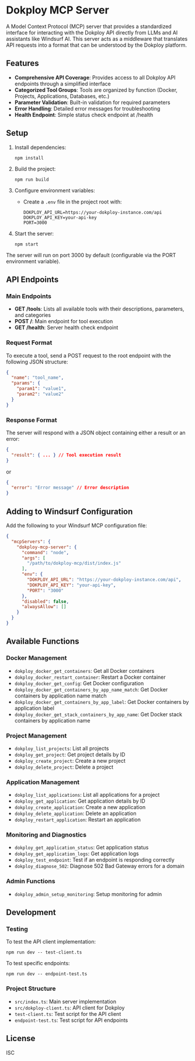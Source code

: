 # Dokploy MCP Server

A Model Context Protocol (MCP) server that provides a standardized interface for interacting with the Dokploy API directly from LLMs and AI assistants like Windsurf AI. This server acts as a middleware that translates API requests into a format that can be understood by the Dokploy platform.

## Features

- **Comprehensive API Coverage**: Provides access to all Dokploy API endpoints through a simplified interface
- **Categorized Tool Groups**: Tools are organized by function (Docker, Projects, Applications, Databases, etc.)
- **Parameter Validation**: Built-in validation for required parameters 
- **Error Handling**: Detailed error messages for troubleshooting
- **Health Endpoint**: Simple status check endpoint at /health

## Setup

1. Install dependencies:
   ```
   npm install
   ```

2. Build the project:
   ```
   npm run build
   ```

3. Configure environment variables:
   - Create a `.env` file in the project root with:
     ```
     DOKPLOY_API_URL=https://your-dokploy-instance.com/api
     DOKPLOY_API_KEY=your-api-key
     PORT=3000
     ```

4. Start the server:
   ```
   npm start
   ```

The server will run on port 3000 by default (configurable via the PORT environment variable).

## API Endpoints

### Main Endpoints
- **GET /tools**: Lists all available tools with their descriptions, parameters, and categories
- **POST /**: Main endpoint for tool execution
- **GET /health**: Server health check endpoint

### Request Format
To execute a tool, send a POST request to the root endpoint with the following JSON structure:

```json
{
  "name": "tool_name",
  "params": {
    "param1": "value1",
    "param2": "value2"
  }
}
```

### Response Format
The server will respond with a JSON object containing either a result or an error:

```json
{
  "result": { ... } // Tool execution result
}
```

or

```json
{
  "error": "Error message" // Error description
}
```

## Adding to Windsurf Configuration

Add the following to your Windsurf MCP configuration file:

```json
{
  "mcpServers": {
    "dokploy-mcp-server": {
      "command": "node",
      "args": [
        "/path/to/dokploy-mcp/dist/index.js"
      ],
      "env": {
        "DOKPLOY_API_URL": "https://your-dokploy-instance.com/api",
        "DOKPLOY_API_KEY": "your-api-key",
        "PORT": "3000"
      },
      "disabled": false,
      "alwaysAllow": []
    }
  }
}
```

## Available Functions

### Docker Management
- `dokploy_docker_get_containers`: Get all Docker containers
- `dokploy_docker_restart_container`: Restart a Docker container
- `dokploy_docker_get_config`: Get Docker configuration
- `dokploy_docker_get_containers_by_app_name_match`: Get Docker containers by application name match
- `dokploy_docker_get_containers_by_app_label`: Get Docker containers by application label
- `dokploy_docker_get_stack_containers_by_app_name`: Get Docker stack containers by application name

### Project Management
- `dokploy_list_projects`: List all projects
- `dokploy_get_project`: Get project details by ID
- `dokploy_create_project`: Create a new project
- `dokploy_delete_project`: Delete a project

### Application Management
- `dokploy_list_applications`: List all applications for a project
- `dokploy_get_application`: Get application details by ID
- `dokploy_create_application`: Create a new application
- `dokploy_delete_application`: Delete an application
- `dokploy_restart_application`: Restart an application

### Monitoring and Diagnostics
- `dokploy_get_application_status`: Get application status
- `dokploy_get_application_logs`: Get application logs
- `dokploy_test_endpoint`: Test if an endpoint is responding correctly
- `dokploy_diagnose_502`: Diagnose 502 Bad Gateway errors for a domain

### Admin Functions
- `dokploy_admin_setup_monitoring`: Setup monitoring for admin

## Development

### Testing
To test the API client implementation:
```
npm run dev -- test-client.ts
```

To test specific endpoints:
```
npm run dev -- endpoint-test.ts
```

### Project Structure
- `src/index.ts`: Main server implementation
- `src/dokploy-client.ts`: API client for Dokploy
- `test-client.ts`: Test script for the API client
- `endpoint-test.ts`: Test script for API endpoints

## License

ISC
